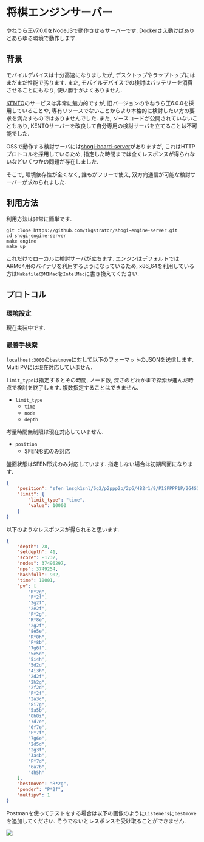 # 将棋エンジンサーバー

やねうら王v7.0.0をNodeJSで動作させるサーバーです. Dockerさえ動けばありとあらゆる環境で動作します.

## 背景

モバイルデバイスは十分高速になりましたが, デスクトップやラップトップにはまだまだ性能で劣ります. また, モバイルデバイスでの検討はバッテリーを消費させることにもなり, 使い勝手がよくありません.

[KENTO](https://www.kento-shogi.com)のサービスは非常に魅力的ですが, 旧バージョンのやねうら王6.0.0を採用していることや, 専有リソースでないことからより本格的に検討したい方の要求を満たすものではありませんでした. また, ソースコードが公開されていないこともあり, KENTOサーバーを改良して自分専用の検討サーバを立てることは不可能でした.

OSSで動作する検討サーバには[shogi-board-server](https://github.com/murosan/shogi-board-server)がありますが, これはHTTPプロトコルを採用しているため, 指定した時間までは全くレスポンスが得られないなどいくつかの問題が存在しました.

そこで, 環境依存性が全くなく, 誰もがフリーで使え, 双方向通信が可能な検討サーバーが求められました.

## 利用方法

利用方法は非常に簡単です.

```
git clone https://github.com/tkgstrator/shogi-engine-server.git
cd shogi-engine-server
make engine
make up
```

これだけでローカルに検討サーバが立ちます. エンジンはデフォルトではARM64用のバイナリを利用するようになっているため, x86_64を利用している方は`Makefile`の`M1Mac`を`IntelMac`に書き換えてください.

## プロトコル

### 環境設定

現在実装中です.

### 最善手検索

`localhost:3000`の`bestmove`に対して以下のフォーマットのJSONを送信します. Multi PVには現在対応していません.

`limit_type`は指定するとその時間, ノード数, 深さのどれかまで探索が進んだ時点で検討を終了します. 複数指定することはできません.

- `limit_type`
  - `time`
  - `node`
  - `depth`

考量時間無制限は現在対応していません.

- `position`
  - SFEN形式のみ対応
 
盤面状態はSFEN形式のみ対応しています. 指定しない場合は初期局面になります.

```json
{
    "position": "sfen lnsgk1snl/6g2/p2ppp2p/2p6/4B2r1/9/P1SPPPP1P/2G4S1/LN2KG1NL b R4Pb2p 27",
    "limit": {
        "limit_type": "time",
        "value": 10000
    }
}
```

以下のようなレスポンスが得られると思います.

```json
{
    "depth": 28,
    "seldepth": 41,
    "score": -1732,
    "nodes": 37496297,
    "nps": 3749254,
    "hashfull": 902,
    "time": 10001,
    "pv": [
        "R*2g",
        "P*2f",
        "2g2f",
        "2e2f",
        "P*2g",
        "R*8e",
        "2g2f",
        "8e5e",
        "R*8h",
        "P*8b",
        "7g6f",
        "5e5d",
        "5i4h",
        "5d2d",
        "4i3h",
        "2d2f",
        "2h2g",
        "2f2d",
        "P*2f",
        "2a3c",
        "8i7g",
        "5a5b",
        "8h8i",
        "7d7e",
        "6f7e",
        "P*7f",
        "7g6e",
        "2d5d",
        "2g3f",
        "3a4b",
        "P*7d",
        "6a7b",
        "4h5h"
    ],
    "bestmove": "R*2g",
    "ponder": "P*2f",
    "multipv": 1
}
```
  
Postmanを使ってテストをする場合は以下の画像のように`Listeners`に`bestmove`を追加してください. そうでないとレスポンスを受け取ることができません.

![](https://pbs.twimg.com/media/FRfxHv6aMAEUl45?format=jpg&name=4096x4096)
